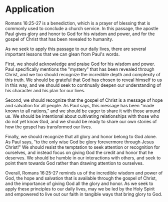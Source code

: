 # Application

Romans 16:25-27 is a benediction, which is a prayer of blessing that is commonly used to conclude a church service. In this passage, the apostle Paul gives glory and honor to God for his wisdom and power, and for the gospel of Christ that has been revealed to humanity. 

As we seek to apply this passage to our daily lives, there are several important lessons that we can glean from Paul's words. 

First, we should acknowledge and praise God for his wisdom and power. Paul specifically mentions the "mystery" that has been revealed through Christ, and we too should recognize the incredible depth and complexity of this truth. We should be grateful that God has chosen to reveal himself to us in this way, and we should seek to continually deepen our understanding of his character and his plan for our lives. 

Second, we should recognize that the gospel of Christ is a message of hope and salvation for all people. As Paul says, this message has been "made known to all nations," and we should be eager to share it with those around us. We should be intentional about cultivating relationships with those who do not yet know God, and we should be ready to share our own stories of how the gospel has transformed our lives. 

Finally, we should recognize that all glory and honor belong to God alone. As Paul says, "to the only wise God be glory forevermore through Jesus Christ!" We should resist the temptation to seek attention or recognition for ourselves, and instead focus on giving God the credit and honor that he deserves. We should be humble in our interactions with others, and seek to point them towards God rather than drawing attention to ourselves. 

Overall, Romans 16:25-27 reminds us of the incredible wisdom and power of God, the hope and salvation that is available through the gospel of Christ, and the importance of giving God all the glory and honor. As we seek to apply these principles to our daily lives, may we be led by the Holy Spirit and empowered to live out our faith in tangible ways that bring glory to God.


